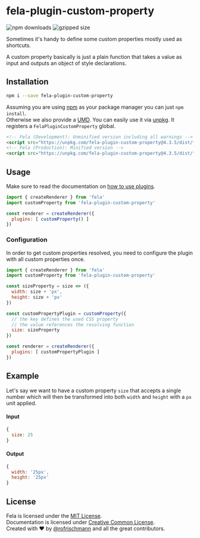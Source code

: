 # fela-plugin-custom-property


<img alt="npm downloads" src="https://img.shields.io/npm/dm/fela-plugin-custom-property.svg"> <img alt="gzipped size" src="https://img.shields.io/badge/gzipped-0.53kb-brightgreen.svg">

Sometimes it's handy to define some custom properties mostly used as shortcuts.

A custom property basically is just a plain function that takes a value as input and outputs an object of style declarations.

## Installation
```sh
npm i --save fela-plugin-custom-property
```
Assuming you are using [npm](https://www.npmjs.com) as your package manager you can just `npm install`.<br>
Otherwise we also provide a [UMD](https://github.com/umdjs/umd). You can easily use it via [unpkg](https://unpkg.com/). It registers a `FelaPluginCustomProperty` global.
```HTML
<!-- Fela (Development): Unminified version including all warnings -->
<script src="https://unpkg.com/fela-plugin-custom-property@4.3.5/dist/fela-plugin-custom-property.js"></script>
<!-- Fela (Production): Minified version -->
<script src="https://unpkg.com/fela-plugin-custom-property@4.3.5/dist/fela-plugin-custom-property.min.js"></script>
```

## Usage
Make sure to read the documentation on [how to use plugins](http://fela.js.org/docs/advanced/Plugins.html).

```javascript
import { createRenderer } from 'fela'
import customProperty from 'fela-plugin-custom-property'

const renderer = createRenderer({
  plugins: [ customProperty() ]
})
```

### Configuration
In order to get custom properties resolved, you need to configure the plugin with all custom properties once.

```javascript
import { createRenderer } from 'fela'
import customProperty from 'fela-plugin-custom-property'

const sizeProperty = size => ({
  width: size + 'px',
  height: size + 'px'
})

const customPropertyPlugin = customProperty({
  // the key defines the used CSS property
  // the value references the resolving function
  size: sizeProperty
})

const renderer = createRenderer({
  plugins: [ customPropertyPlugin ]
})
```

## Example
Let's say we want to have a custom property `size` that accepts a single number which will then be transformed into both `width` and `height` with a `px` unit applied.

#### Input
```javascript
{
  size: 25
}
```
#### Output
```javascript
{
  width: '25px',
  height: '25px'
}
```

## License
Fela is licensed under the [MIT License](http://opensource.org/licenses/MIT).<br>
Documentation is licensed under [Creative Common License](http://creativecommons.org/licenses/by/4.0/).<br>
Created with ♥ by [@rofrischmann](http://rofrischmann.de) and all the great contributors.
